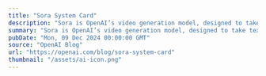 ```yaml
---
title: "Sora System Card"
description: "Sora is OpenAI’s video generation model, designed to take text, image, and video inputs and generate a new video as an output. Sora builds on learnings from DALL-E and GPT models, and is designed to give people expanded tools for storytelling and creative expression."
summary: "Sora is OpenAI’s video generation model, designed to take text, image, and video inputs and generate a new video as an output. Sora builds on learnings from DALL-E and GPT models, and is designed to give people expanded tools for storytelling and creative expression."
pubDate: "Mon, 09 Dec 2024 00:00:00 GMT"
source: "OpenAI Blog"
url: "https://openai.com/blog/sora-system-card"
thumbnail: "/assets/ai-icon.png"
---
```


